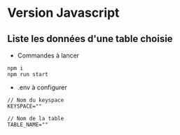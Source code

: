 # Version Javascript
## Liste les données d'une table choisie
- Commandes à lancer
```
npm i
npm run start
```

- .env à configurer
```
// Nom du keyspace
KEYSPACE=""

// Nom de la table
TABLE_NAME=""
```